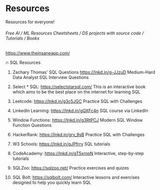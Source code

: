 # Resources

Resources for everyone!

###### Free AI / ML Resources Cheetsheets / DS projects with source code / Tutorials / Books
https://www.theinsaneapp.com/ 

:fire: SQL  Resources
1. Zachary Thomas' SQL Questions https://lnkd.in/g-JJzuD
Medium-Hard Data Analyst SQL Interview Questions

2. Select * SQL: https://selectstarsql.com/
This is an interactive book which aims to be the best place on the internet for learning SQL

3. Leetcode: https://lnkd.in/g3c5JGC
Practice SQL with Challenges

4. LinkedIn Learning: https://lnkd.in/gQXFc4n
SQL course via LinkedIn

5. Window Functions: https://lnkd.in/g3RtPCJ
Modern SQL Window Function Questions

6. HackerRank: https://lnkd.in/grv_9sB
Practice SQL with Challenges

7. W3 Schools: https://lnkd.in/gJPfrrv
SQL tutorials

8. CodeAcademy: https://lnkd.in/gT5xmpN
Interactive, step-by-step tutorials

9. SQLZoo: https://sqlzoo.net/
Practice exercises and quizes

10. SQL Bolt: https://sqlbolt.com/
Interactive lessons and exercises designed to help you quickly learn SQL
